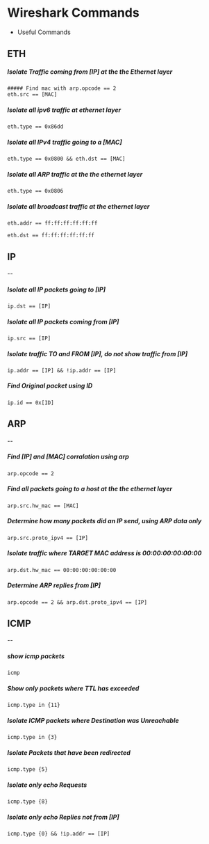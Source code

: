 # Wireshark Commands
- Useful Commands


## ETH

##### Isolate Traffic coming from [IP] at the the Ethernet layer
```
##### Find mac with arp.opcode == 2
eth.src == [MAC]
```

##### Isolate all ipv6 traffic at ethernet layer
```
eth.type == 0x86dd
```

##### Isolate all IPv4 traffic going to a [MAC]
```
eth.type == 0x0800 && eth.dst == [MAC]
```

##### Isolate all ARP traffic at the the ethernet layer
```
eth.type == 0x0806
```

##### Isolate all broadcast traffic at the ethernet layer
```
eth.addr == ff:ff:ff:ff:ff:ff

```
```
eth.dst == ff:ff:ff:ff:ff:ff
```


## IP
--

##### Isolate all IP packets going to [IP]
```
ip.dst == [IP]
```

##### Isolate all IP packets coming from [IP]
```
ip.src == [IP]
```

##### Isolate traffic TO and FROM [IP], do not show traffic from [IP]
```
ip.addr == [IP] && !ip.addr == [IP]
```

##### Find Original packet using ID
```
ip.id == 0x[ID]
```


## ARP
--

##### Find [IP] and [MAC] corralation using arp
```
arp.opcode == 2
```

##### Find all packets going to a host at the the ethernet layer
```
arp.src.hw_mac == [MAC]
```

##### Determine how many packets did an IP send, using ARP data only
```
arp.src.proto_ipv4 == [IP]
```

##### Isolate traffic where TARGET MAC address is 00:00:00:00:00:00
```
arp.dst.hw_mac == 00:00:00:00:00:00
```

##### Determine ARP replies from [IP]
```
arp.opcode == 2 && arp.dst.proto_ipv4 == [IP]
```


## ICMP
--

##### show icmp packets
```
icmp
```

##### Show only packets where TTL has exceeded
```
icmp.type in {11}
```

##### Isolate ICMP packets where Destination was Unreachable
```
icmp.type in {3}
``` 

##### Isolate Packets that have been redirected
```
icmp.type {5}
```

##### Isolate only echo Requests
```
icmp.type {8}
```

##### Isolate only echo Replies not from [IP]
```
icmp.type {0} && !ip.addr == [IP]
```

